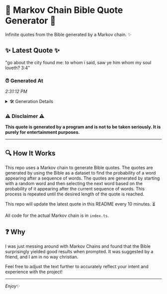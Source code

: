 # 📖 Markov Chain Bible Quote Generator 📖

Infinite quotes from the Bible generated by a Markov chain. ✨

## ✨ Latest Quote ✨
"go about the city found me: to whom i said, saw ye him whom my soul loveth? 3:4"

### ⏰ Generated At
*2:31:12 PM*

<details>
    <summary>🛠️ Generation Details</summary>
    <p>
        <strong>🌱 Seed:</strong> go<br>
        <strong>🔄 Iterations:</strong> 17<br>
        <strong>📜 Context History:</strong><br>[ go ]: about<br>[ go, about ]: the<br>[ go, about, the ]: city<br>[ go, about, the, city ]: found<br>[ go, about, the, city, found ]: me:<br>[ go, about, the, city, found, me: ]: to<br>[ about, the, city, found, me:, to ]: whom<br>[ the, city, found, me:, to, whom ]: i<br>[ city, found, me:, to, whom, i ]: said,<br>[ found, me:, to, whom, i, said, ]: saw<br>[ me:, to, whom, i, said,, saw ]: ye<br>[ to, whom, i, said,, saw, ye ]: him<br>[ whom, i, said,, saw, ye, him ]: whom<br>[ i, said,, saw, ye, him, whom ]: my<br>[ said,, saw, ye, him, whom, my ]: soul<br>[ saw, ye, him, whom, my, soul ]: loveth?<br>[ ye, him, whom, my, soul, loveth? ]: 3:4<br>
    </p>
</details>

### ⚠️ Disclaimer ⚠️
**This quote is generated by a program and is not to be taken seriously. It is purely for entertainment purposes.**

---

## 🔍 How It Works

This repo uses a Markov chain to generate Bible quotes. The quotes are generated by using the Bible as a dataset to find the probability of a word appearing after a sequence of words. The quotes are generated by starting with a random word and then selecting the next word based on the probability of it appearing after the current sequence of words. This process is repeated until the desired length of the quote is reached.

This repo will update the latest quote in this README every 10 minutes. ⏳

All code for the actual Markov chain is in `index.ts`.

## ❓ Why

I was just messing around with Markov Chains and found that the Bible surprisingly yielded good results when prompted. 
It was suggested by a friend, and I am in no way christian.

Feel free to adjust the text further to accurately reflect your intent and experience with the project!

---

*Enjoy*✨
